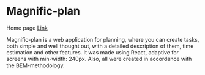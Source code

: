 # Magnific-plan

Home page 
[Link](https://magnific-plan.netlify.app/)

Magnific-plan is a web application for planning, where you can create tasks, both simple and well thought out, with a detailed description of them, time estimation and other features. It was made using React, adaptive for screens with min-width: 240px. Also, all were created in accordance with the BEM-methodology.
